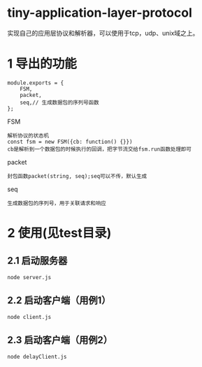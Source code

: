 # tiny-application-layer-protocol
实现自己的应用层协议和解析器，可以使用于tcp，udp、unix域之上。
# 1 导出的功能
```
module.exports = {
    FSM,
    packet,
    seq,// 生成数据包的序列号函数
};
```
FSM
```
解析协议的状态机
const fsm = new FSM({cb: function() {}})
cb是解析到一个数据包的时候执行的回调，把字节流交给fsm.run函数处理即可
```
packet
```
封包函数packet(string, seq);seq可以不传，默认生成
```
seq
```
生成数据包的序列号，用于关联请求和响应
```
# 2 使用(见test目录)
## 2.1 启动服务器
```
node server.js
```
## 2.2 启动客户端（用例1）
```
node client.js
```
## 2.3 启动客户端（用例2）
```
node delayClient.js
```
